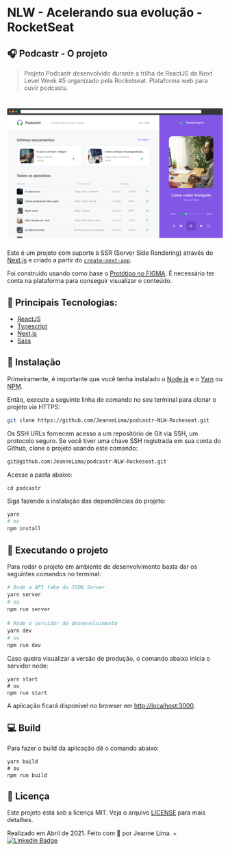 # NLW - Acelerando sua evolução - RocketSeat

## 🎧 Podcastr - O projeto
> Projeto Podcastr desenvolvido durante a trilha de ReactJS da Next Level Week #5 organizado pela Rocketseat. 
> Plataforma web para ouvir podcasts.

<h1 align="center">
  <img alt="Podcastr" title="Podcastr" src=".github/app-preview.png" />
</h1>

Este é um projeto com suporte à SSR (Server Side Rendering) através do [Next.js](https://nextjs.org/) e criado a partir do [`create-next-app`](https://github.com/vercel/next.js/tree/canary/packages/create-next-app).

Foi construído usando como base o [Protótipo no FIGMA](https://www.figma.com/file/ERcgB19oHo19l9TvYN9ccZ/Podcastr---NLW%235---Rocketseat?node-id=160%3A2761). É necessário ter conta na plataforma para conseguir visualizar o conteúdo.

## 📌 Principais Tecnologias:
- [ReactJS](https://reactjs.org/)
- [Typescript](https://www.typescriptlang.org/)
- [Next.js](https://nextjs.org/)
- [Sass](https://sass-lang.com/)

## 📂 Instalação 
Primeiramente, é importante que você tenha instalado o [Node.js](https://nodejs.org/en/download/) e o [Yarn](https://yarnpkg.com/) ou [NPM](https://www.npmjs.com/).

Então, execute a seguinte linha de comando no seu terminal para clonar o projeto via HTTPS:
```bash
git clone https://github.com/JeanneLima/podcastr-NLW-Rockeseat.git
```

Os SSH URLs fornecem acesso a um repositório de Git via SSH, um protocolo seguro. Se você tiver uma chave SSH registrada em sua conta do Github, clone o projeto usando este comando:
```bash
git@github.com:JeanneLima/podcastr-NLW-Rockeseat.git
```

Acesse a pasta abaixo:
```
cd podcastr
```

Siga fazendo a instalação das dependências do projeto:
```bash
yarn
# ou
npm install
```

## 🚀 Executando o projeto

Para rodar o projeto em ambiente de desenvolvimento basta dar os seguintes comandos no terminal:
```bash
# Rode a API fake do JSON Server
yarn server
# ou
npm run server

# Rode o servidor de desenvolvimento
yarn dev
# ou
npm run dev
```

Caso queira visualizar a versão de produção, o comando abaixo inicia o servidor node:
```
yarn start
# ou
npm run start
```

A aplicação ficará disponível no browser em [http://localhost:3000](http://localhost:3000).

## 💻 Build
Para fazer o build da aplicação dê o comando abaixo:
```
yarn build
# ou
npm run build
```

## 📜 Licença
Este projeto está sob a licença MIT. Veja o arquivo [LICENSE](https://github.com/JeanneLima/podcastr-NLW-Rockeseat/blob/main/LICENSE) para mais detalhes. 


Realizado em Abril de 2021. 
Feito com 💜 por Jeanne Lima.
+[![Linkedin Badge](https://img.shields.io/badge/-LinkedIn-blue?style=flat-square&logo=Linkedin&logoColor=white)](https://www.linkedin.com/in/jeannecslima/)
